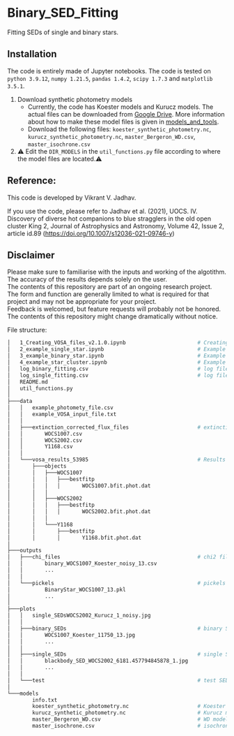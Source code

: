 # Binary_SED_Fitting
Fitting SEDs of single and binary stars.

## Installation
The code is entirely made of Jupyter notebooks. The code is tested on `python 3.9.12`, `numpy 1.21.5`, `pandas 1.4.2`, `scipy 1.7.3` and `matplotlib 3.5.1`.
1. Download synthetic photometry models
    - Currently, the code has Koester models and Kurucz models. The actual files can be downloaded from [Google Drive](https://drive.google.com/drive/folders/1UdpMiPVj-q91IpcmcLBmSXmYh_iDgwTq?usp=sharing). More information about how to make these model files is given in [models_and_tools](https://github.com/jikrant3/models_and_tools/).
    - Download the following files:
    `koester_synthetic_photometry.nc`, `kurucz_synthetic_photometry.nc`, `master_Bergeron_WD.csv`, `master_isochrone.csv`
2. :warning: Edit the `DIR_MODELS` in the `util_functions.py` file according to where the model files are located.:warning:

## Reference:
This code is developed by Vikrant V. Jadhav. 

If you use the code, please refer to Jadhav et al. (2021), UOCS. IV. Discovery of diverse hot companions to blue stragglers in the old open cluster King 2, Journal of Astrophysics and Astronomy, Volume 42, Issue 2, article id.89 (https://doi.org/10.1007/s12036-021-09746-y)

## Disclaimer
Please make sure to familiarise with the inputs and working of the algotithm. The accuracy of the results depends solely on the user. <br />
The contents of this repository are part of an ongoing research project. <br />
The form and function are generally limited to what is required for that project and may not be appropriate for your project. <br />
Feedback is welcomed, but feature requests will probably not be honored. <br />
The contents of this repository might change dramatically without notice. <br />

File structure:
``` bash
│   1_Creating_VOSA_files_v2.1.0.ipynb                       # Creating files compatible with VOSA 
│   2_example_single_star.ipynb                              # Example of single SED fitting and plotting
│   3_example_binary_star.ipynb                              # Example of double SED fitting and plotting
│   4_example_star_cluster.ipynb                             # Example of double SED fitting of multiple stars at once
│   log_binary_fitting.csv                                   # log file for binary fits
│   log_single_fitting.csv                                   # log file for single fits
│   README.md
│   util_functions.py
│
├───data
│   │   example_photomety_file.csv
│   │   example_VOSA_input_file.txt
│   │
│   ├───extinction_corrected_flux_files                      # extinction corrected flux for stars
│   │       WOCS1007.csv
│   │       WOCS2002.csv
│   │       Y1168.csv
│   │
│   └───vosa_results_53985                                   # Results of single fitting by VOSA
│       ├───objects
│       │   ├───WOCS1007
│       │   │   ├───bestfitp
│       │   │   │       WOCS1007.bfit.phot.dat
│       │   │
│       │   ├───WOCS2002
│       │   │   ├───bestfitp
│       │   │   │       WOCS2002.bfit.phot.dat
│       │   │
│       │   └───Y1168
│       │       ├───bestfitp
│       │       │       Y1168.bfit.phot.dat
│
├───outputs
│   ├───chi_files                                            # chi2 files of SEDs  
│   │       binary_WOCS1007_Koester_noisy_13.csv
│   │       ...
│   │
│   └───pickels                                              # pickels of SEDs fitted class objects   
│           BinaryStar_WOCS1007_13.pkl
│           ...
│
├───plots
│   │   single_SEDsWOCS2002_Kurucz_1_noisy.jpg
│   │
│   ├───binary_SEDs                                          # binary SED fits
│   │       WOCS1007_Koester_11750_13.jpg
│   │       ...
│   │
│   ├───single_SEDs                                          # single SED fits
│   │       blackbody_SED_WOCS2002_6181.457794845878_1.jpg
│   │       ...
│   │
│   └───test                                                 # test SED fits
│
└───models
        info.txt                
        koester_synthetic_photometry.nc                      # Koester model
        kurucz_synthetic_photometry.nc                       # Kurucz model
        master_Bergeron_WD.csv                               # WD models
        master_isochrone.csv                                 # isochrone
```
